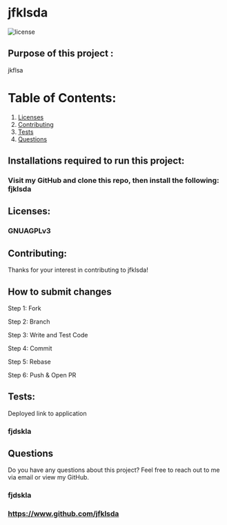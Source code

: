 # jfklsda
  ![license](https://img.shields.io/badge/license-GNUAGPLv3-green)
   ## Purpose of this project : 
   jkflsa
   # Table of Contents:
   1. [Licenses](#licenses)
   2. [Contributing](#contributing)
   3. [Tests](#tests)
   4. [Questions](#questions)

   ## Installations required to run this project:
   ### Visit my GitHub and clone this repo, then install the following: fjklsda
   ## Licenses:

   ### GNUAGPLv3

   ## Contributing:

  Thanks for your interest in contributing to jfklsda!  

  ## How to submit changes

  Step 1: Fork

  Step 2: Branch

  Step 3: Write and Test Code

  Step 4: Commit

  Step 5: Rebase

  Step 6: Push & Open PR 

   ## Tests:
   Deployed link to application
   ### fjdskla
   ## Questions
  Do you have any questions about this project? Feel free to reach out to me via email or view my GitHub.
   ### fjdskla
   ### https://www.github.com/jfklsda
  